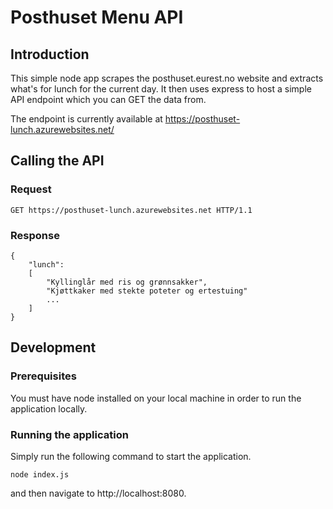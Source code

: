 # Posthuset Menu API

## Introduction

This simple node app scrapes the posthuset.eurest.no website and extracts what's for lunch for the current day.  It then uses express to host a simple API endpoint which you can GET the data from.

The endpoint is currently available at https://posthuset-lunch.azurewebsites.net/

## Calling the API

### Request
```
GET https://posthuset-lunch.azurewebsites.net HTTP/1.1
```

### Response
```
{
    "lunch":
    [
        "Kyllinglår med ris og grønnsakker",
        "Kjøttkaker med stekte poteter og ertestuing"
        ...
    ]
}
```

## Development

### Prerequisites
You must have node installed on your local machine in order to run the application locally.

### Running the application

Simply run the following command to start the application.

```
node index.js
```

and then navigate to http://localhost:8080.
